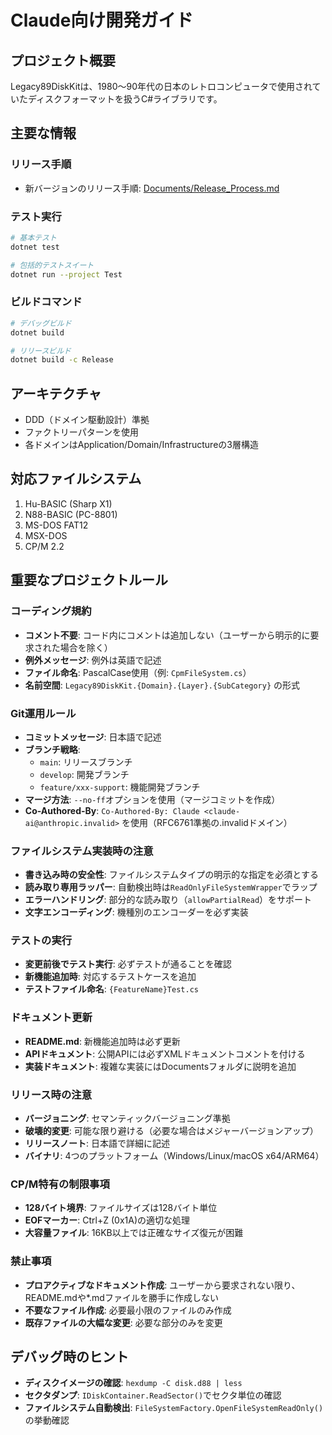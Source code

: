 # Claude向け開発ガイド

## プロジェクト概要
Legacy89DiskKitは、1980〜90年代の日本のレトロコンピュータで使用されていたディスクフォーマットを扱うC#ライブラリです。

## 主要な情報

### リリース手順
- 新バージョンのリリース手順: [Documents/Release_Process.md](Documents/Release_Process.md)

### テスト実行
```bash
# 基本テスト
dotnet test

# 包括的テストスイート  
dotnet run --project Test
```

### ビルドコマンド
```bash
# デバッグビルド
dotnet build

# リリースビルド
dotnet build -c Release
```

## アーキテクチャ
- DDD（ドメイン駆動設計）準拠
- ファクトリーパターンを使用
- 各ドメインはApplication/Domain/Infrastructureの3層構造

## 対応ファイルシステム
1. Hu-BASIC (Sharp X1)
2. N88-BASIC (PC-8801)
3. MS-DOS FAT12
4. MSX-DOS
5. CP/M 2.2

## 重要なプロジェクトルール

### コーディング規約
- **コメント不要**: コード内にコメントは追加しない（ユーザーから明示的に要求された場合を除く）
- **例外メッセージ**: 例外は英語で記述
- **ファイル命名**: PascalCase使用（例: `CpmFileSystem.cs`）
- **名前空間**: `Legacy89DiskKit.{Domain}.{Layer}.{SubCategory}` の形式

### Git運用ルール
- **コミットメッセージ**: 日本語で記述
- **ブランチ戦略**: 
  - `main`: リリースブランチ
  - `develop`: 開発ブランチ
  - `feature/xxx-support`: 機能開発ブランチ
- **マージ方法**: `--no-ff`オプションを使用（マージコミットを作成）
- **Co-Authored-By**: `Co-Authored-By: Claude <claude-ai@anthropic.invalid>` を使用（RFC6761準拠の.invalidドメイン）

### ファイルシステム実装時の注意
- **書き込み時の安全性**: ファイルシステムタイプの明示的な指定を必須とする
- **読み取り専用ラッパー**: 自動検出時は`ReadOnlyFileSystemWrapper`でラップ
- **エラーハンドリング**: 部分的な読み取り（`allowPartialRead`）をサポート
- **文字エンコーディング**: 機種別のエンコーダーを必ず実装

### テストの実行
- **変更前後でテスト実行**: 必ずテストが通ることを確認
- **新機能追加時**: 対応するテストケースを追加
- **テストファイル命名**: `{FeatureName}Test.cs`

### ドキュメント更新
- **README.md**: 新機能追加時は必ず更新
- **APIドキュメント**: 公開APIには必ずXMLドキュメントコメントを付ける
- **実装ドキュメント**: 複雑な実装にはDocumentsフォルダに説明を追加

### リリース時の注意
- **バージョニング**: セマンティックバージョニング準拠
- **破壊的変更**: 可能な限り避ける（必要な場合はメジャーバージョンアップ）
- **リリースノート**: 日本語で詳細に記述
- **バイナリ**: 4つのプラットフォーム（Windows/Linux/macOS x64/ARM64）

### CP/M特有の制限事項
- **128バイト境界**: ファイルサイズは128バイト単位
- **EOFマーカー**: Ctrl+Z (0x1A)の適切な処理
- **大容量ファイル**: 16KB以上では正確なサイズ復元が困難

### 禁止事項
- **プロアクティブなドキュメント作成**: ユーザーから要求されない限り、README.mdや*.mdファイルを勝手に作成しない
- **不要なファイル作成**: 必要最小限のファイルのみ作成
- **既存ファイルの大幅な変更**: 必要な部分のみを変更

## デバッグ時のヒント
- **ディスクイメージの確認**: `hexdump -C disk.d88 | less`
- **セクタダンプ**: `IDiskContainer.ReadSector()`でセクタ単位の確認
- **ファイルシステム自動検出**: `FileSystemFactory.OpenFileSystemReadOnly()`の挙動確認